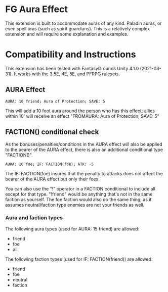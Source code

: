 # FG Aura Effect
This extension is built to accommodate auras of any kind. Paladin auras, or even spell uras (such as spirit guardians). This is a relatively complex extension and will require some explanation and examples.

# Compatibility and Instructions
This extension has been tested with FantasyGrounds Unity 4.1.0 (2021-03-31). It works with the 3.5E, 4E, 5E, and PFRPG rulesets.

## AURA Effect
```AURA: 10 friend; Aura of Protection; SAVE: 5```

This will add a 10 foot aura around the person who has this effect; allies within 10' will receive an effect "FROMAURA: Aura of Protection; SAVE: 5"

## FACTION() conditional check
As the bonuses/penalties/conditions in the AURA effect will also be applied to the bearer of the AURA effect, there is also an additional conditional type "FACTION()".

```AURA: 10 foe; IF: FACTION(foe); ATK: -5```

The IF: FACTION(foe) insures that the penalty to attacks does not affect the bearer of the AURA effect but only their foes. 

You can also use the "!" operator in a FACTION conditional to include all except for that type. "!friend" would be anything that's not in the same faction as yourself. The foe faction would also do the same thing, as it assumes neutral/faction type enemies are not your friends as well.

### Aura and faction types
The following aura types (used for AURA: 15 friend) are allowed:

* friend
* foe
* all

The following faction types (used for IF: FACTION(friend)) are allowed:

* friend
* foe
* neutral
* faction
